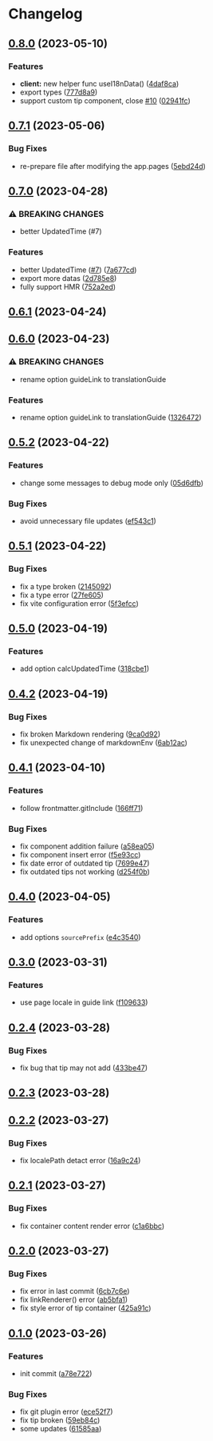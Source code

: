 # Changelog

## [0.8.0](https://github.com/DreamOfIce/vuepress-plugin-i18n/compare/v0.7.1...v0.8.0) (2023-05-10)

### Features

- **client:** new helper func useI18nData() ([4daf8ca](https://github.com/DreamOfIce/vuepress-plugin-i18n/commit/4daf8ca661c70ace6be01358ef669a2eb1e829d4))
- export types ([777d8a9](https://github.com/DreamOfIce/vuepress-plugin-i18n/commit/777d8a97bda44a0e0a21211e79a6abbd5da0d6bf))
- support custom tip component, close [#10](https://github.com/DreamOfIce/vuepress-plugin-i18n/issues/10) ([02941fc](https://github.com/DreamOfIce/vuepress-plugin-i18n/commit/02941fcf3fd62a0523e87ad0db69fc8902650526))

## [0.7.1](https://github.com/DreamOfIce/vuepress-plugin-i18n/compare/v0.7.0...v0.7.1) (2023-05-06)

### Bug Fixes

- re-prepare file after modifying the app.pages ([5ebd24d](https://github.com/DreamOfIce/vuepress-plugin-i18n/commit/5ebd24da2989c8f528bf31519743f4982b8ef762))

## [0.7.0](https://github.com/DreamOfIce/vuepress-plugin-i18n/compare/v0.6.1...v0.7.0) (2023-04-28)

### ⚠ BREAKING CHANGES

- better UpdatedTime (#7)

### Features

- better UpdatedTime ([#7](https://github.com/DreamOfIce/vuepress-plugin-i18n/issues/7)) ([7a677cd](https://github.com/DreamOfIce/vuepress-plugin-i18n/commit/7a677cdf94b31f2201861b4fe53ce8fe0ee770f7))
- export more datas ([2d785e8](https://github.com/DreamOfIce/vuepress-plugin-i18n/commit/2d785e8b860811fa82bec4b96c9d6a3e5e48ed8c))
- fully support HMR ([752a2ed](https://github.com/DreamOfIce/vuepress-plugin-i18n/commit/752a2ed58e06f34b3705b2f0edd182ed4218ff1f))

## [0.6.1](https://github.com/DreamOfIce/vuepress-plugin-i18n/compare/v0.6.0...v0.6.1) (2023-04-24)

## [0.6.0](https://github.com/DreamOfIce/vuepress-plugin-i18n/compare/v0.5.2...v0.6.0) (2023-04-23)

### ⚠ BREAKING CHANGES

- rename option guideLink to translationGuide

### Features

- rename option guideLink to translationGuide ([1326472](https://github.com/DreamOfIce/vuepress-plugin-i18n/commit/1326472ad576cc0f9de86adfe8211243033303a1))

## [0.5.2](https://github.com/DreamOfIce/vuepress-plugin-i18n/compare/v0.5.1...v0.5.2) (2023-04-22)

### Features

- change some messages to debug mode only ([05d6dfb](https://github.com/DreamOfIce/vuepress-plugin-i18n/commit/05d6dfb4484a1307bcea89a34d58f5ea87afd820))

### Bug Fixes

- avoid unnecessary file updates ([ef543c1](https://github.com/DreamOfIce/vuepress-plugin-i18n/commit/ef543c1119db2601ea8983132b8adb30f88452ca))

## [0.5.1](https://github.com/DreamOfIce/vuepress-plugin-i18n/compare/v0.5.0...v0.5.1) (2023-04-22)

### Bug Fixes

- fix a type broken ([2145092](https://github.com/DreamOfIce/vuepress-plugin-i18n/commit/214509273f40d71328adc6ddfbf7b1036eb89659))
- fix a type error ([27fe605](https://github.com/DreamOfIce/vuepress-plugin-i18n/commit/27fe605ce8c75f48564f20fd169585721868b319))
- fix vite configuration error ([5f3efcc](https://github.com/DreamOfIce/vuepress-plugin-i18n/commit/5f3efccfd4a5f76ce4690e0eae07f71f8efcae6b))

## [0.5.0](https://github.com/DreamOfIce/vuepress-plugin-i18n/compare/v0.4.2...v0.5.0) (2023-04-19)

### Features

- add option calcUpdatedTime ([318cbe1](https://github.com/DreamOfIce/vuepress-plugin-i18n/commit/318cbe14335eed046af647b925933418283c1d80))

## [0.4.2](https://github.com/DreamOfIce/vuepress-plugin-i18n/compare/v0.4.1...v0.4.2) (2023-04-19)

### Bug Fixes

- fix broken Markdown rendering ([9ca0d92](https://github.com/DreamOfIce/vuepress-plugin-i18n/commit/9ca0d925aefd80da3b8a8d6a3578eaee77d8af2c))
- fix unexpected change of markdownEnv ([6ab12ac](https://github.com/DreamOfIce/vuepress-plugin-i18n/commit/6ab12ac02a704dd166f1f67e6c9a1882cd8ae270))

## [0.4.1](https://github.com/DreamOfIce/vuepress-plugin-i18n/compare/v0.4.0...v0.4.1) (2023-04-10)

### Features

- follow frontmatter.gitInclude ([166ff71](https://github.com/DreamOfIce/vuepress-plugin-i18n/commit/166ff715b2e250c1c7817f137934cb253e31c2c1))

### Bug Fixes

- fix component addition failure ([a58ea05](https://github.com/DreamOfIce/vuepress-plugin-i18n/commit/a58ea05c7d389de1e0dae0419deeae83c2bf019c))
- fix component insert error ([f5e93cc](https://github.com/DreamOfIce/vuepress-plugin-i18n/commit/f5e93cc03f91e18faa599c37e3ee616e51c27ff4))
- fix date error of outdated tip ([7699e47](https://github.com/DreamOfIce/vuepress-plugin-i18n/commit/7699e4759a4346086388b71ebf8e97b912e2cbed))
- fix outdated tips not working ([d254f0b](https://github.com/DreamOfIce/vuepress-plugin-i18n/commit/d254f0b26b0a60111b84240f45a9aa27ea147011))

## [0.4.0](https://github.com/DreamOfIce/vuepress-plugin-i18n/compare/v0.3.0...v0.4.0) (2023-04-05)

### Features

- add options `sourcePrefix` ([e4c3540](https://github.com/DreamOfIce/vuepress-plugin-i18n/commit/e4c3540ada408634105d0a68ec823201694bd2d7))

## [0.3.0](https://github.com/DreamOfIce/vuepress-plugin-i18n/compare/v0.2.4...v0.3.0) (2023-03-31)

### Features

- use page locale in guide link ([f109633](https://github.com/DreamOfIce/vuepress-plugin-i18n/commit/f109633a6ab642d527dbe84825a8a1570be7c866))

## [0.2.4](https://github.com/DreamOfIce/vuepress-plugin-i18n/compare/v0.2.3...v0.2.4) (2023-03-28)

### Bug Fixes

- fix bug that tip may not add ([433be47](https://github.com/DreamOfIce/vuepress-plugin-i18n/commit/433be476ab58cc260a3fd7907a47a23cf09db5c9))

## [0.2.3](https://github.com/DreamOfIce/vuepress-plugin-i18n/compare/v0.2.2...v0.2.3) (2023-03-28)

## [0.2.2](https://github.com/DreamOfIce/vuepress-plugin-i18n/compare/v0.2.1...v0.2.2) (2023-03-27)

### Bug Fixes

- fix localePath detact error ([16a9c24](https://github.com/DreamOfIce/vuepress-plugin-i18n/commit/16a9c2414a76c817d08f044bedef0507f5d535b1))

## [0.2.1](https://github.com/DreamOfIce/vuepress-plugin-i18n/compare/v0.2.0...v0.2.1) (2023-03-27)

### Bug Fixes

- fix container content render error ([c1a6bbc](https://github.com/DreamOfIce/vuepress-plugin-i18n/commit/c1a6bbc5d21a0b7e0a57f38d6bd21a3a7e56de4e))

## [0.2.0](https://github.com/DreamOfIce/vuepress-plugin-i18n/compare/v0.1.0...v0.2.0) (2023-03-27)

### Bug Fixes

- fix error in last commit ([6cb7c6e](https://github.com/DreamOfIce/vuepress-plugin-i18n/commit/6cb7c6e20a02ea4cd4256c815222c770144e8904))
- fix linkRenderer() error ([ab5bfa1](https://github.com/DreamOfIce/vuepress-plugin-i18n/commit/ab5bfa1eb40622843c410876f0cd2739648b515a))
- fix style error of tip container ([425a91c](https://github.com/DreamOfIce/vuepress-plugin-i18n/commit/425a91ced0a9e2de74574511d225dc770ff2113b))

## [0.1.0](https://github.com/DreamOfIce/vuepress-plugin-i18n/compare/a78e72230806f7f99011e239b1331fc4deef4fa9...v0.1.0) (2023-03-26)

### Features

- init commit ([a78e722](https://github.com/DreamOfIce/vuepress-plugin-i18n/commit/a78e72230806f7f99011e239b1331fc4deef4fa9))

### Bug Fixes

- fix git plugin error ([ece52f7](https://github.com/DreamOfIce/vuepress-plugin-i18n/commit/ece52f787f008debf466d67b013f2f662e671a3b))
- fix tip broken ([59eb84c](https://github.com/DreamOfIce/vuepress-plugin-i18n/commit/59eb84c666f6a28ad1fab6fcfb3b54477a7ce4f6))
- some updates ([61585aa](https://github.com/DreamOfIce/vuepress-plugin-i18n/commit/61585aad9f4c4cdeb72dea2276496a49dea05126))
